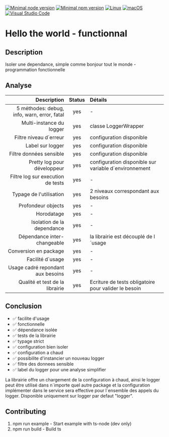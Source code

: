 [![Minimal node version](https://img.shields.io/static/v1?label=node&message=>=18.15.0&logo=node.js&color)](https://nodejs.org/about/releases/)
[![Minimal npm version](https://img.shields.io/static/v1?label=npm&message=>=8.5.5&logo=npm&color)](https://github.com/npm/cli/releases)
[![Linux](https://svgshare.com/i/Zhy.svg)](https://svgshare.com/i/Zhy.svg)
[![macOS](https://svgshare.com/i/ZjP.svg)](https://svgshare.com/i/ZjP.svg)
[![Visual Studio Code](https://img.shields.io/badge/--007ACC?logo=visual%20studio%20code&logoColor=ffffff)](https://code.visualstudio.com/)

# Hello the world - functionnal

## Description

Isoler une dependance, simple comme bonjour tout le monde - programmation fonctionnelle

## Analyse

Description | Status | Détails
 ---: | :---: | :---
5 méthodes: debug, info, warn, error, fatal | yes | -
Multi-instance du logger | yes | classe LoggerWrapper
Filtre niveau d´erreur | yes | configuration disponible
Label sur logger | yes | configuration disponible
Filtre données sensible | yes | configuration disponible
Pretty log pour développeur | yes | configuration disponible sur variable d´environnement
Filtre log sur execution de tests | yes | -
Typage de l'utilisation | yes | 2 niveaux correspondant aux besoins
Profondeur objects | yes | -
Horodatage | yes | -
Isolation de la dependance | yes | -
Dépendance inter-changeable | yes | la librairie est découplé de l´usage
Conversion en package | yes | -
Facilité d´usage | yes | -
Usage cadré repondant aux besoins | yes | -
Qualité et test de la librairie | yes | Ecriture de tests obligatoire pour valider le besoin

## Conclusion

- ✅ facilite d'usage
- ✅ fonctionnelle
- ✅ dépendance isolée
- ✅ tests de la librairie
- ✅ typage strict
- ✅ configuration bien isoler
- ✅ configuration a chaud
- ✅ possibilite d'instancier un nouveau logger
- ✅ filtre des donnees sensible
- ✅ label du logger pour une analyse simplifier

La librairie offre un chargement de la configuration à chaud, ainsi le logger peut être utilisé dans n´importe quel autre package et la configuration implémenter dans le service sera effective pour l´ensemble des appels du logger. Disponible uniquement sur logger par defaut "logger".

## Contributing

1. npm run example - Start example with ts-node (dev only)
2. npm run build - Build ts
